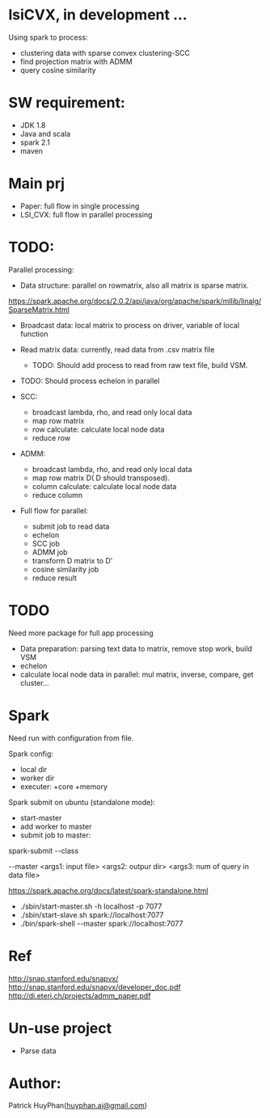 # lsiCVX, in development ...
Using spark to process:
- clustering data with sparse convex clustering-SCC
- find projection matrix with ADMM
- query cosine similarity

# SW requirement:
- JDK 1.8
- Java and scala
- spark 2.1
- maven

# Main prj
- Paper: full flow in single processing
- LSI_CVX: full flow in parallel processing

# TODO:
Parallel processing:
- Data structure: parallel on rowmatrix, also all matrix is sparse matrix.

https://spark.apache.org/docs/2.0.2/api/java/org/apache/spark/mllib/linalg/SparseMatrix.html

- Broadcast data: local matrix to process on driver, variable of local function    

- Read matrix data: currently, read data from .csv matrix file
    + TODO: Should add process to read from raw text file, build VSM.
- TODO: Should process echelon in parallel

- SCC:
    + broadcast lambda, rho, and read only local data
    + map row matrix
    + row calculate: calculate local node data 
    + reduce row
- ADMM:
    + broadcast lambda, rho, and read only local data
    + map row matrix D( D should transposed).
    + column calculate: calculate local node data
    + reduce column

- Full flow for parallel: 
    + submit job to read data
    + echelon
    + SCC job
    + ADMM job
    + transform D matrix to D' 
    + cosine similarity job
    + reduce result

# TODO
Need more package for full app processing 
- Data preparation: parsing text data to matrix, remove stop work, build VSM
- echelon
- calculate local node data in parallel: mul matrix, inverse, compare, get cluster...

# Spark
Need run with configuration from file.

Spark config:
- local dir
- worker dir
- executer: 
    +core
    +memory

Spark submit on ubuntu (standalone mode):
- start-master
- add worker to master
- submit job to master:
 
spark-submit <jar file> 
            --class <main class> 
            --master <spark-master> 
            <args1: input file> 
            <args2: outpur dir> 
            <args3: num of query in data file>


https://spark.apache.org/docs/latest/spark-standalone.html
- ./sbin/start-master.sh -h localhost -p 7077
- ./sbin/start-slave.sh spark://localhost:7077
- ./bin/spark-shell --master spark://localhost:7077

# Ref
http://snap.stanford.edu/snapvx/
http://snap.stanford.edu/snapvx/developer_doc.pdf
http://di.eteri.ch/projects/admm_paper.pdf

# Un-use project
- Parse data

# Author:
Patrick HuyPhan(huyphan.aj@gmail.com)

